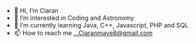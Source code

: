 - 👋 Hi, I’m Ciaran
- 👀 I’m interested in Coding and Astronomy
- 🌱 I’m currently learning Java, C++, Javascript, PHP and SQL 
- 📫 How to reach me ...Ciaranmaye8@gmail.com

<!---
monc949/monc949 is a ✨ special ✨ repository because its `README.md` (this file) appears on your GitHub profile.
You can click the Preview link to take a look at your changes.
--->
